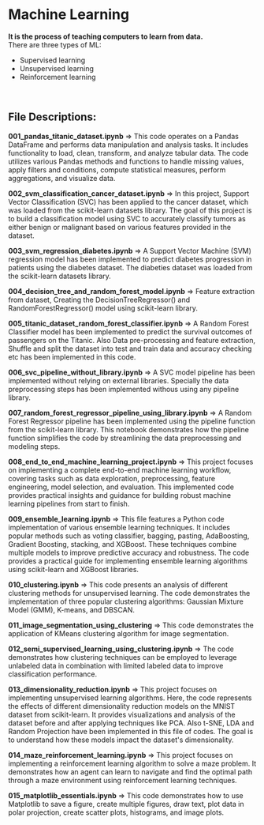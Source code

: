 # Machine Learning
**It is the process of teaching computers to learn from data.**<br>
There are three types of ML: 
* Supervised learning
* Unsupervised learning
* Reinforcement learning

<br>

## File Descriptions:

**001_pandas_titanic_dataset.ipynb** => This code operates on a Pandas DataFrame and performs data manipulation and analysis tasks. It includes functionality to load, clean, transform, and analyze tabular data. The code utilizes various Pandas methods and functions to handle missing values, apply filters and conditions, compute statistical measures, perform aggregations, and visualize data.


**002_svm_classification_cancer_dataset.ipynb** => In this project, Support Vector Classification (SVC) has been applied to the cancer dataset, which was loaded from the scikit-learn datasets library. The goal of this project is to build a classification model using SVC to accurately classify tumors as either benign or malignant based on various features provided in the dataset.


**003_svm_regression_diabetes.ipynb** => A Support Vector Machine (SVM) regression model has been implemented to predict diabetes progression in patients using the diabetes dataset. The diabeties dataset was loaded from the scikit-learn datasets library.


**004_decision_tree_and_random_forest_model.ipynb** => Feature extraction from dataset, Creating the DecisionTreeRegressor() and RandomForestRegressor() model using scikit-learn library.


**005_titanic_dataset_random_forest_classifier.ipynb** =>  A Random Forest Classifier model has been implemented to predict the survival outcomes of passengers on the Titanic. Also Data pre-processing and feature extraction, Shuffle and split the dataset into test and train data and accuracy checking etc has been implemented in this code.


**006_svc_pipeline_without_library.ipynb** => A SVC model pipeline has been implemented without relying on external libraries. Specially the data preprocessing steps has been implemented withous using any pipeline library.


**007_random_forest_regressor_pipeline_using_library.ipynb** => A Random Forest Regressor pipeline has been implemented using the pipeline function from the scikit-learn library. This notebook demonstrates how the pipeline function simplifies the code by streamlining the data preprocessing and modeling steps.


**008_end_to_end_machine_learning_project.ipynb** => This project focuses on implementing a complete end-to-end machine learning workflow, covering tasks such as data exploration, preprocessing, feature engineering, model selection, and evaluation. This implemented code provides practical insights and guidance for building robust machine learning pipelines from start to finish.


**009_ensemble_learning.ipynb** => This file features a Python code implementation of various ensemble learning techniques. It includes popular methods such as voting classifier, bagging, pasting, AdaBoosting, Gradient Boosting, stacking, and XGBoost. These techniques combine multiple models to improve predictive accuracy and robustness. The code provides a practical guide for implementing ensemble learning algorithms using scikit-learn and XGBoost libraries.


**010_clustering.ipynb** => This code presents an analysis of different clustering methods for unsupervised learning. The code demonstrates the implementation of three popular clustering algorithms: Gaussian Mixture Model (GMM), K-means, and DBSCAN.


**011_image_segmentation_using_clustering** => This code demonstrates the application of KMeans clustering algorithm for image segmentation. 


**012_semi_supervised_learning_using_clustering.ipynb** => The code demonstrates how clustering techniques can be employed to leverage unlabeled data in combination with limited labeled data to improve classification performance.


**013_dimensionality_reduction.ipynb** => This project focuses on implementing unsupervised learning algorithms. Here, the code represents the effects of different dimensionality reduction models on the MNIST dataset from scikit-learn. It provides visualizations and analysis of the dataset before and after applying techniques like PCA. Also t-SNE, LDA and Random Projection have been implemented in this file of codes. The goal is to understand how these models impact the dataset's dimensionality.


**014_maze_reinforcement_learning.ipynb** => This project focuses on implementing a reinforcement learning algorithm to solve a maze problem. It demonstrates how an agent can learn to navigate and find the optimal path through a maze environment using reinforcement learning techniques.


**015_matplotlib_essentials.ipynb** => This code demonstrates how to use Matplotlib to save a figure, create multiple figures, draw text, plot data in polar projection, create scatter plots, histograms, and image plots.
